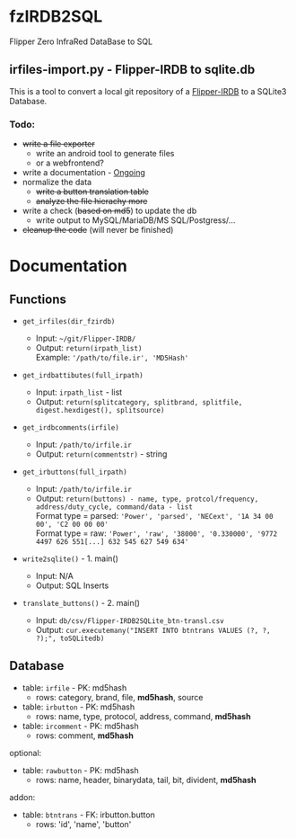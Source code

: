 # fzIRDB2SQL
Flipper Zero InfraRed DataBase to SQL

## irfiles-import.py - Flipper-IRDB to sqlite.db

This is a tool to convert a local git repository of a [Flipper-IRDB](https://github.com/logickworkshop/Flipper-IRDB) to a SQLite3 Database.


### Todo:
- ~~write a file exporter~~
  - write an android tool to generate files
  - or a webfrontend?
- write a documentation - [Ongoing](https://github.com/LupusE/FlipperMgmt/blob/main/docs/irfiles2sqlite.md)
- normalize the data
  - ~~write a button translation table~~
  - ~~analyze the file hierachy more~~
- write a check (~~based on md5~~) to update the db
  - write output to MySQL/MariaDB/MS SQL/Postgress/...
- ~~cleanup the code~~ (will never be finished)




# Documentation

## Functions

* `get_irfiles(dir_fzirdb)`
  * Input: `~/git/Flipper-IRDB/`
  * Output: `return(irpath_list)`  
    Example: `'/path/to/file.ir', 'MD5Hash'`
    
* `get_irdbattibutes(full_irpath)`
  * Input: `irpath_list` - list
  * Output: `return(splitcategory, splitbrand, splitfile, digest.hexdigest(), splitsource)`

* `get_irdbcomments(irfile)`
  * Input: `/path/to/irfile.ir`
  * Output: `return(commentstr)` - string
  
* `get_irbuttons(full_irpath)`
  * Input: `/path/to/irfile.ir`
  * Output: `return(buttons) - name, type, protcol/frequency, address/duty_cycle, command/data - list`  
    Format type = parsed: `'Power', 'parsed', 'NECext', '1A 34 00 00', 'C2 00 00 00'`  
    Format type = raw: `'Power', 'raw', '38000', '0.330000', '9772 4497 626 551[...] 632 545 627 549 634'`
  
* `write2sqlite()` - 1. main()
  * Input: N/A
  * Output: SQL Inserts
  
* `translate_buttons()` - 2. main()
  * Input: `db/csv/Flipper-IRDB2SQLite_btn-transl.csv`
  * Output: `cur.executemany("INSERT INTO btntrans VALUES (?, ?, ?);", toSQLitedb)`

## Database

* table: `irfile` - PK: md5hash
  * rows: category, brand, file, **md5hash**, source
* table: `irbutton` - PK: md5hash
  * rows: name, type, protocol, address, command, **md5hash**
* table: `ircomment` - PK: md5hash
  * rows: comment, **md5hash**

optional:
* table: `rawbutton` - PK: md5hash 
  * rows: name, header, binarydata, tail, bit, divident, **md5hash**

addon:
* table: `btntrans` - FK: irbutton.button
  * rows: 'id', 'name', 'button'
  


